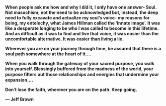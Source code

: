 **When people ask me how and why I did it, I only have one answer- Soul. Not masochism, not the need to be acknowledged but, instead, the deep need to fully excavate and actualize my soul’s voice- my reasons for being, my entelechy, what James Hillman called the ‘innate image’. It was like a desperate longing to be who I was called to become in this lifetime. And as difficult as it was to find and live that voice, it was easier than the uncomfortable alternative. It was easier than living a lie.**

**Wherever you are on your journey through time, be assured that there is a soul path somewhere at the heart of it….**

**When you walk through the gateway of your sacred purpose, you walk into yourself. Blessingly buffered from the madness of the world, your purpose ﬁlters out those relationships and energies that undermine your expansion….**

**Don’t lose the faith, wherever you are on the path. Keep going.**

**— Jeff Brown**